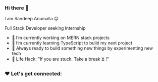 ### Hi there 👋

I am Sandeep Anumalla 😊

Full Stack Developer seeking Internship

 - 🔭 I’m currently working on MERN stack projects 
 - 🌱 I’m currently learning TypeScript to build my next project
 - 🚀 Always ready to build something new things by experimenting new tech
 - 🎯 Life Hack: "If you are stuck. Take a break ⏳ !"

### ❤️ Let's get connected:

<!--
**sandeepanumalla/sandeepanumalla** is a ✨ _special_ ✨ repository because its `README.md` (this file) appears on your GitHub profile.

Here are some ideas to get you started:

- 🔭 I’m currently working on MERN stack projects...
- 🌱 I’m currently learning ...
- 👯 I’m looking to collaborate on ...
- 🤔 I’m looking for help with ...
- 💬 Ask me about ...
- 📫 How to reach me: ...
- 😄 Pronouns: ...
- ⚡ Fun fact: ...
-->
